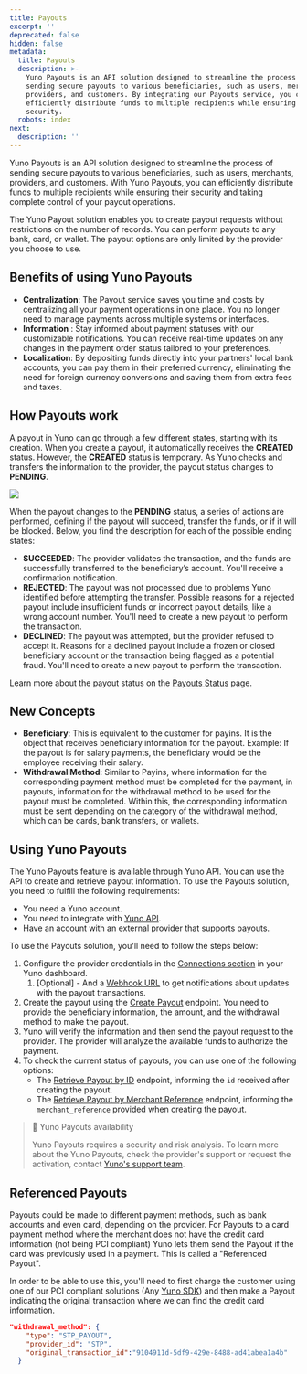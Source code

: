 ```yaml
---
title: Payouts
excerpt: ''
deprecated: false
hidden: false
metadata:
  title: Payouts
  description: >-
    Yuno Payouts is an API solution designed to streamline the process of
    sending secure payouts to various beneficiaries, such as users, merchants,
    providers, and customers. By integrating our Payouts service, you can
    efficiently distribute funds to multiple recipients while ensuring their
    security.
  robots: index
next:
  description: ''
---
```

Yuno Payouts is an API solution designed to streamline the process of sending secure payouts to various beneficiaries, such as users, merchants, providers, and customers. With Yuno Payouts, you can efficiently distribute funds to multiple recipients while ensuring their security and taking complete control of your payout operations.

The Yuno Payout solution enables you to create payout requests without restrictions on the number of records. You can perform payouts to any bank, card, or wallet. The payout options are only limited by the provider you choose to use.

## Benefits of using Yuno Payouts

* **Centralization**: The Payout service saves you time and costs by centralizing all your payment operations in one place. You no longer need to manage payments across multiple systems or interfaces.
* **Information** : Stay informed about payment statuses with our customizable notifications. You can receive real-time updates on any changes in the payment order status tailored to your preferences.
* **Localization**: By depositing funds directly into your partners' local bank accounts, you can pay them in their preferred currency, eliminating the need for foreign currency conversions and saving them from extra fees and taxes.

## How Payouts work

A payout in Yuno can go through a few different states, starting with its creation. When you create a payout, it automatically receives the **CREATED** status. However, the **CREATED** status is temporary. As Yuno checks and transfers the information to the provider, the payout status changes to **PENDING**. 

<Image align="center" src="https://files.readme.io/9b3d5c1-Driagram-yuno.png" />

When the payout changes to the **PENDING** status, a series of actions are performed, defining if the payout will succeed, transfer the funds, or if it will be blocked. Below, you find the description for each of the possible ending states:

* **SUCCEEDED**:  The provider validates the transaction, and the funds are successfully transferred to the beneficiary’s account. You'll receive a confirmation notification.
* **REJECTED**:  The payout was not processed due to problems Yuno identified before attempting the transfer. Possible reasons for a rejected payout include insufficient funds or incorrect payout details, like a wrong account number. You'll need to create a new payout to perform the transaction.
* **DECLINED**:  The payout was attempted, but the provider refused to accept it. Reasons for a declined payout include a frozen or closed beneficiary account or the transaction being flagged as a potential fraud. You'll need to create a new payout to perform the transaction.

Learn more about the payout status on the [Payouts Status](ref:payout-workflow) page.

## New Concepts

* **Beneficiary**: This is equivalent to the customer for payins. It is the object that receives beneficiary information for the payout. Example: If the payout is for salary payments, the beneficiary would be the employee receiving their salary. 
* **Withdrawal Method**: Similar to Payins, where information for the corresponding payment method must be completed for the payment, in payouts, information for the withdrawal method to be used for the payout must be completed. Within this, the corresponding information must be sent depending on the category of the withdrawal method, which can be cards, bank transfers, or wallets.

## Using Yuno Payouts

The Yuno Payouts feature is available through Yuno API. You can use the API to create and retrieve payout information.  To use the Payouts solution, you need to fulfill the following requirements:

* You need a Yuno account.
* You need to integrate with [Yuno API](ref:create-payout).
* Have an account with an external provider that supports payouts.

 To use the Payouts solution, you'll need to follow the steps below:

1. Configure the provider credentials in the [Connections section](https://docs.y.uno/docs/connections) in your Yuno dashboard. 
   1. [Optional] - And a [Webhook URL](https://docs.y.uno/docs/configure-webhooks) to get notifications about updates with the payout transactions. 
2. Create the payout using the [Create Payout](ref:create-payout) endpoint. You need to provide the beneficiary information, the amount, and the withdrawal method to make the payout.
3. Yuno will verify the information and then send the payout request to the provider. The provider will analyze the available funds to authorize the payment.
4. To check the current status of payouts, you can use one of the following options:
   * The [Retrieve Payout by ID](ref:retrieve-payout-by-id) endpoint, informing the `id` received after creating the payout.
   * The [Retrieve Payout by Merchant Reference](ref:retrieve-payout-by-merchant-reference) endpoint, informing the `merchant_reference` provided when creating the payout.

> 🚧 Yuno Payouts availability
>
> Yuno Payouts requires a security and risk analysis. To learn more about the Yuno Payouts, check the provider's support or request the activation, contact [Yuno's support team](mailto:support@y.uno).


## Referenced Payouts

Payouts could be made to different payment methods, such as bank accounts and even card, depending on the provider. For Payouts to a card payment method where the merchant does not have the credit card information (not being PCI compliant) Yuno lets them send the Payout if the card was previously used in a payment. This is called a "Referenced Payout". 

In order to be able to use this, you'll need to first charge the customer using one of our PCI compliant solutions (Any [Yuno SDK](doc:yuno-sdks)) and then make a Payout indicating the original transaction where we can find the credit card information. 

```json
"withdrawal_method": {
    "type": "STP_PAYOUT",
    "provider_id": "STP",
    "original_transaction_id":"9104911d-5df9-429e-8488-ad41abea1a4b"
  }
```
